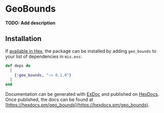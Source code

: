 # GeoBounds

**TODO: Add description**

## Installation

If [available in Hex](https://hex.pm/docs/publish), the package can be installed
by adding `geo_bounds` to your list of dependencies in `mix.exs`:

```elixir
def deps do
  [
    {:geo_bounds, "~> 0.1.0"}
  ]
end
```

Documentation can be generated with [ExDoc](https://github.com/elixir-lang/ex_doc)
and published on [HexDocs](https://hexdocs.pm). Once published, the docs can
be found at [https://hexdocs.pm/geo_bounds](https://hexdocs.pm/geo_bounds).

